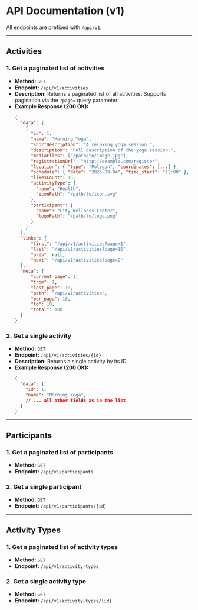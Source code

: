 # API Documentation (v1)

All endpoints are prefixed with `/api/v1`.

---

## Activities

### 1. Get a paginated list of activities

- **Method:** `GET`
- **Endpoint:** `/api/v1/activities`
- **Description:** Returns a paginated list of all activities. Supports pagination via the `?page=` query parameter.
- **Example Response (200 OK):**
  ```json
  {
    "data": [
      {
        "id": 1,
        "name": "Morning Yoga",
        "shortDescription": "A relaxing yoga session.",
        "description": "Full description of the yoga session.",
        "mediaFiles": ["/path/to/image.jpg"],
        "registrationUrl": "http://example.com/register",
        "location": { "type": "Polygon", "coordinates": [...] },
        "schedule": { "date": "2025-09-04", "time_start": "12:00" },
        "likesCount": 15,
        "activityType": {
          "name": "Health",
          "iconPath": "/path/to/icon.svg"
        },
        "participant": {
          "name": "City Wellness Center",
          "logoPath": "/path/to/logo.png"
        }
      }
    ],
    "links": {
        "first": "/api/v1/activities?page=1",
        "last": "/api/v1/activities?page=10",
        "prev": null,
        "next": "/api/v1/activities?page=2"
    },
    "meta": {
        "current_page": 1,
        "from": 1,
        "last_page": 10,
        "path": "/api/v1/activities",
        "per_page": 10,
        "to": 10,
        "total": 100
    }
  }
  ```

### 2. Get a single activity

- **Method:** `GET`
- **Endpoint:** `/api/v1/activities/{id}`
- **Description:** Returns a single activity by its ID.
- **Example Response (200 OK):**
  ```json
  {
    "data": {
      "id": 1,
      "name": "Morning Yoga",
      // ... all other fields as in the list
    }
  }
  ```

---

## Participants

### 1. Get a paginated list of participants

- **Method:** `GET`
- **Endpoint:** `/api/v1/participants`

### 2. Get a single participant

- **Method:** `GET`
- **Endpoint:** `/api/v1/participants/{id}`

---

## Activity Types

### 1. Get a paginated list of activity types

- **Method:** `GET`
- **Endpoint:** `/api/v1/activity-types`

### 2. Get a single activity type

- **Method:** `GET`
- **Endpoint:** `/api/v1/activity-types/{id}`
